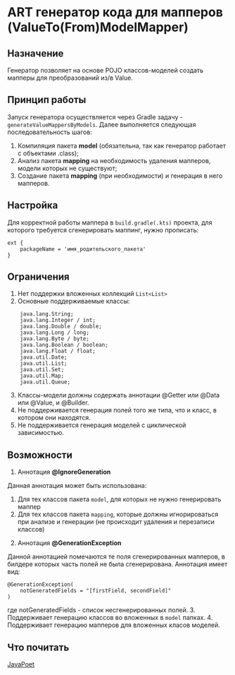 # ART генератор кода для мапперов (ValueTo(From)ModelMapper)

## Назначение
Генератор позволяет на основе POJO классов-моделей создать мапперы для преобразований из/в Value.

## Принцип работы
Запуск генератора осуществляется через Gradle задачу - `generateValueMappersByModels`.
Далее выполняется следующая последовательность шагов:
1. Компиляция пакета **model** (обязательна, так как генератор работает с объектами .class);
2. Анализ пакета **mapping** на необходимость удаления мапперов, модели которых не существуют;
2. Создание пакета **mapping** (при необходимости) и генерация в него мапперов.
 
## Настройка
Для корректной работы маппера в `build.gradle(.kts)` проекта, для которого требуется сгенерировать маппинг, нужно прописать:
```
ext {
    packageName = 'имя_родительского_пакета'
}
```

## Ограничения
1. Нет поддержки вложенных коллекций `List<List>`
2. Основные поддерживаемые классы:
```
    java.lang.String;
    java.lang.Integer / int;
    java.lang.Double / double;
    java.lang.Long / long;
    java.lang.Byte / byte;
    java.lang.Boolean / boolean;
    java.lang.Float / float;
    java.util.Date;
    java.util.List;
    java.util.Set;
    java.util.Map;
    java.util.Queue;
```
3. Классы-модели должны содержать аннотации @Getter или @Data или @Value, и @Builder.
4. Не поддерживается генерация полей того же типа, что и класс, в котором они находятся.
5. Не поддерживается генерация моделей с циклической зависимостью.

## Возможности
1. Аннотация **@IgnoreGeneration**

Данная аннотация может быть использована:
1) Для тех классов пакета `model`, для которых не нужно генерировать маппер
2) Для тех классов пакета `mapping`, которые должны игнорироваться при анализе и генерации (не происходит удаления и перезаписи классов)
2. Аннотация **@GenerationException**

Данной аннотацией помечаются те поля сгенерированных мапперов, в билдере которых часть полей не была сгенерирована.
Аннотация имеет вид:
```
@GenerationException(
	notGeneratedFields = "[firstField, secondField]"
)
```
где notGeneratedFields - список несгенерированных полей.
3. Поддерживает генерацию классов во вложенных в `model` папках.
4. Поддерживает генерацию мапперов для вложенных класов моделей.

## Что почитать
[JavaPoet](https://www.baeldung.com/java-poet)